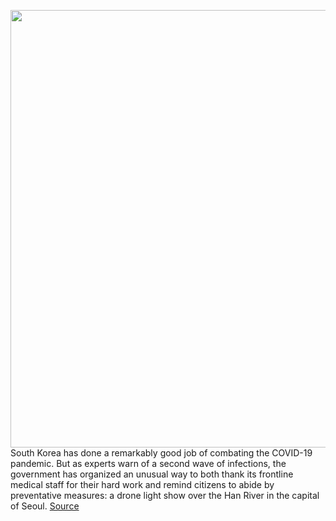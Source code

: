 <img src='https://cdn.vox-cdn.com/uploads/chorus_image/image/50858597/tldr-logo.1473954443.png' width='700px' /><br/>
South Korea has done a remarkably good job of combating the COVID-19 pandemic. But as experts warn of a second wave of infections, the government has organized an unusual way to both thank its frontline medical staff for their hard work and remind citizens to abide by preventative measures: a drone light show over the Han River in the capital of Seoul.
<a href='https://www.theverge.com/tldr/2020/7/6/21314574/drone-display-south-korea-wear-masks-wash-hands-thank-healthcare-workers-coronavirus'> Source <a/>